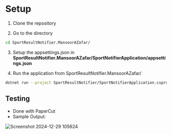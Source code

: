 # Setup
1. Clone the repository

2. Go to the directory 

```bash
cd SportResultNotifier.MansoorAZafar/
```

3. Setup the appsettings.json in **SportResultNotifier.MansoorAZafar/SportNotifierApplication/appsettings.json**

5. Run the application from SportResultNotifier.MansoorAZafar/

```bash
dotnet run --project SportResultNotifier/SportNotifierApplication.csproj
```

## Testing
- Done with PaperCut
- Sample Output:

![Screenshot 2024-12-29 105624](https://github.com/user-attachments/assets/89c5f514-80cb-4e5e-9ade-61e9b30ef0e1)
